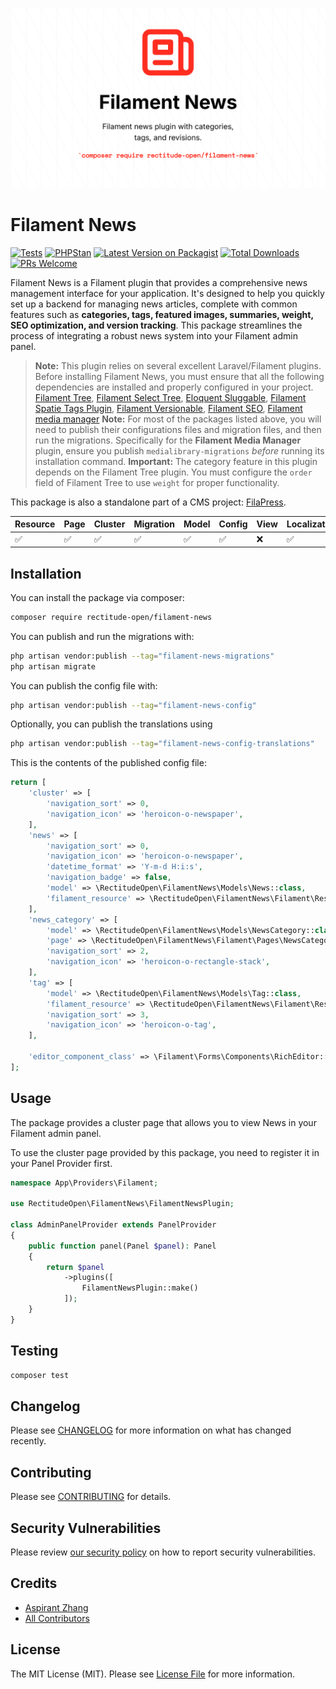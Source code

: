 ![Filament News Banner](./art/Filament%20News.png)
# Filament News

[![Tests](https://github.com/rectitude-open/filament-news/actions/workflows/run-tests.yml/badge.svg)](https://github.com/rectitude-open/filament-news/actions/workflows/run-tests.yml)
[![PHPStan](https://img.shields.io/badge/PHPStan-level%205-brightgreen)](https://phpstan.org/)
[![Latest Version on Packagist](https://img.shields.io/packagist/v/rectitude-open/filament-news.svg?style=flat-square)](https://packagist.org/packages/rectitude-open/filament-news)
[![Total Downloads](https://img.shields.io/packagist/dt/rectitude-open/filament-news.svg?style=flat-square)](https://packagist.org/packages/rectitude-open/filament-news)
[![PRs Welcome](https://img.shields.io/badge/PRs-welcome-brightgreen.svg?style=flat-square)](https://github.com/rectitude-open/filament-news/pulls)


Filament News is a Filament plugin that provides a comprehensive news management interface for your application. It's designed to help you quickly set up a backend for managing news articles, complete with common features such as **categories, tags, featured images, summaries, weight, SEO optimization, and version tracking**. This package streamlines the process of integrating a robust news system into your Filament admin panel.

> **Note:** This plugin relies on several excellent Laravel/Filament plugins. Before installing Filament News, you must ensure that all the following dependencies are installed and properly configured in your project.
[Filament Tree](https://github.com/solutionforest/filament-tree), [Filament Select Tree](https://github.com/CodeWithDennis/filament-select-tree), [Eloquent Sluggable](https://github.com/cviebrock/eloquent-sluggable), [Filament Spatie Tags Plugin](https://github.com/filamentphp/spatie-laravel-tags-plugin), [Filament Versionable](https://github.com/mansoorkhan96/filament-versionable), [Filament SEO](https://github.com/ralphjsmit/laravel-filament-seo), [Filament media manager](https://github.com/tomatophp/filament-media-manager)
> **Note:** For most of the packages listed above, you will need to publish their configurations files and migration files, and then run the migrations. Specifically for the **Filament Media Manager** plugin, ensure you publish `medialibrary-migrations` *before* running its installation command.
> **Important:** The category feature in this plugin depends on the Filament Tree plugin. You must configure the `order` field of Filament Tree to use `weight` for proper functionality.

This package is also a standalone part of a CMS project: [FilaPress](https://github.com/rectitude-open/filapress).

Resource | Page | Cluster | Migration | Model | Config | View | Localization
--- | --- | --- | --- | --- | --- | --- | ---
✅ | ✅ | ✅ | ✅ | ✅ | ✅ | ❌ | ✅  

## Installation


You can install the package via composer:

```bash
composer require rectitude-open/filament-news
```

You can publish and run the migrations with:

```bash
php artisan vendor:publish --tag="filament-news-migrations"
php artisan migrate
```

You can publish the config file with:

```bash
php artisan vendor:publish --tag="filament-news-config"
```

Optionally, you can publish the translations using

```bash
php artisan vendor:publish --tag="filament-news-config-translations"
```

This is the contents of the published config file:

```php
return [
    'cluster' => [
        'navigation_sort' => 0,
        'navigation_icon' => 'heroicon-o-newspaper',
    ],
    'news' => [
        'navigation_sort' => 0,
        'navigation_icon' => 'heroicon-o-newspaper',
        'datetime_format' => 'Y-m-d H:i:s',
        'navigation_badge' => false,
        'model' => \RectitudeOpen\FilamentNews\Models\News::class,
        'filament_resource' => \RectitudeOpen\FilamentNews\Filament\Resources\NewsResource::class,
    ],
    'news_category' => [
        'model' => \RectitudeOpen\FilamentNews\Models\NewsCategory::class,
        'page' => \RectitudeOpen\FilamentNews\Filament\Pages\NewsCategory::class,
        'navigation_sort' => 2,
        'navigation_icon' => 'heroicon-o-rectangle-stack',
    ],
    'tag' => [
        'model' => \RectitudeOpen\FilamentNews\Models\Tag::class,
        'filament_resource' => \RectitudeOpen\FilamentNews\Filament\Resources\NewsTagResource::class,
        'navigation_sort' => 3,
        'navigation_icon' => 'heroicon-o-tag',
    ],

    'editor_component_class' => \Filament\Forms\Components\RichEditor::class,
];
```

## Usage

The package provides a cluster page that allows you to view News in your Filament admin panel. 

To use the cluster page provided by this package, you need to register it in your Panel Provider first.

```php
namespace App\Providers\Filament;

use RectitudeOpen\FilamentNews\FilamentNewsPlugin;

class AdminPanelProvider extends PanelProvider
{
    public function panel(Panel $panel): Panel
    {
        return $panel
            ->plugins([
                FilamentNewsPlugin::make()
            ]);
    }
}
```

## Testing

```bash
composer test
```

## Changelog

Please see [CHANGELOG](CHANGELOG.md) for more information on what has changed recently.

## Contributing

Please see [CONTRIBUTING](.github/CONTRIBUTING.md) for details.

## Security Vulnerabilities

Please review [our security policy](../../security/policy) on how to report security vulnerabilities.

## Credits

- [Aspirant Zhang](https://github.com/aspirantzhang)
- [All Contributors](../../contributors)

## License

The MIT License (MIT). Please see [License File](LICENSE.md) for more information.
